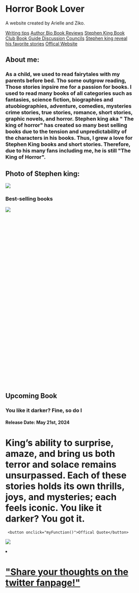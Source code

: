 <!DOCTYPE html>
<html lang="en">
<head>
<title>Horror Book Lover</title>
<meta charset="UTF-8">
<meta name="viewport" content="width=device-width, initial-scale=1">
<style>
* {
  box-sizing: border-box;
}

/* CSS for styling */
body {
  font-family: Times New Roman;
  margin: 0;
}

/* Header/logo Title */
.header {
  padding: 80px;
  text-align: center;
  background: white;
  color: black;
}

/* Increase the font size of the heading */
.header h1 {
  font-size: 40px;
}

/* Style the top navigation bar */
.navbar {
  overflow: hidden;
  background-color: #333;
}

/* Style the navigation bar links */
.navbar a {
  float: left;
  display: block;
  color: white;
  text-align: center;
  padding: 14px 20px;
  text-decoration: none;
}

/* Right-aligned link */
.navbar a.right {
  float: right;
}

/* Change color on hover */
.navbar a:hover {
  background-color: #ddd;
  color: black;
}

/* Column container */
.row {  
  display: -ms-flexbox; /* IE10 */
  display: flex;
  -ms-flex-wrap: wrap; /* IE10 */
  flex-wrap: wrap;
}

/* Create two unequal columns that sits next to each other */
/* Sidebar/left column */
.side {
  -ms-flex: 30%; /* IE10 */
  flex: 30%;
  background-color: #f1f1f1;
  padding: 20px;
}

/* Main column */
.main {   
  -ms-flex: 70%; /* IE10 */
  flex: 70%;
  background-color: white;
  padding: 20px;
}

/* Fake image, just for this example */
.fakeimg {
  background-color: #aaa;
  width: 100%;
  padding: 20px;
}

/* Footer */
.footer {
  padding: 20px;
  text-align: center;
  background: #ddd;
}

/* Responsive layout - when the screen is less than 700px wide, make the two columns stack on top of each other instead of next to each other */
@media screen and (max-width: 700px) {
  .row {   
    flex-direction: column;
  }
}

-/* Responsive layout - when the screen is less than 700px wide, make the navigation links stack on top of each other instead of next to each other */
@media screen and (max-width 700px) {
  .navbar a {
    float: none;
    width: 100%;
  }
}
</style>
</head>
<body>

<div>
<div class="header">
  <p><h1> Horror Book Lover</h1> 
  <p>A website created by Arielle and Ziko.</p>
  
  
 

<div>
<div class="navbar">
  <a href="https://getfreewrite.com/blogs/writing-success/writing-tips-from-famous-writers">Writing tips</a>
  <a href="https://www.biography.com/authors-writers/stephen-king">Author Bio </a>
  <a href="https://www.businessinsider.com/guides/learning/best-stephen-king-books#19-the-third-novel-in-a-thrilling-series-2">Book Reviews</a>
  <a href="https://www.goodreads.com/group/show/125975-stephen-king-book-club"> Stephen King Book Club </a>
  <a href="https://bookriot.com/the-ultimate-stephen-king-reading-guide-from-a-constant-reader/"> Book Guide </a>
  <a href="https://stephenking.com/xf/index.php"> Discussion Councils</a> 
  <a href="https://www.youtube.com/watch?v=MoejU-tf4xI&t=21s"> Stephen king reveal his favorite stories</a>
  <a href="https://stephenking.com/"> Offical Website</a>
  

 
</div>

<div class="row">
  <div class="side">
    <h2>About me:</h2>
    <h3> As a child, we used to read fairytales with my parents before bed. Tho some outgrow reading, Those stories inpsire me for a passion for books. I used to read many books of all categories such as fantasies, science fiction, biographies and atuobiographies, adventure, comedies, mysteries crime stories, true stories, romance, short stories, graphic novels, and horror. Stephen king aka " The king of horror" has created so many best selling books due to the tension and unpredictability of the characters in his books. Thus, I grew a love for Stephen King books and short stories. Therefore, due to his many fans including me, he is still "The King of Horror".
    <h2>Photo of Stephen king:</h2>
    <img src = "https://th.bing.com/th/id/OIP.t0a3kleAtTLSOHtNqpLimwHaGl?w=202&h=180&c=7&r=0&o=5&dpr=1.3&pid=1.7">
    <h3>Best-selling books </h3>
    <p></p>
   <div class="fakeimg"style="height:550px;"><img src ="https://th.bing.com/th/id/R.eb77f93f4aceac74eb912fba3d6805d0?rik=Sf8vWB3sncjEZQ&riu=http%3a%2f%2fstudyabroadaide.com%2fwp-content%2fuploads%2f2017%2f12%2fStephen-King-Best-Selling-Novels.jpg&ehk=8vd0qpdeTYN3dLdsn1%2b5PzSr%2f%2bfnAcRjMhyN95Xumn8%3d&risl=&pid=ImgRaw&r=0"><br>
  </div>
  
  <div class="main">
    <h2>Upcoming Book</h2>
    <h3>You like it darker? Fine, so do I</h3>
    <h4> Release Date: May 21st, 2024<h4>
     <h1>King’s ability to surprise, amaze, and bring us both terror and solace remains unsurpassed. Each of these stories holds its own thrills, joys, and mysteries; each feels iconic. You like it darker? You got it.</h1>
     
     <button onclick="myFunction()">Offical Quote</button>

<p id="demo"></p>

<script>
function myFunction() {
  document.getElementById("demo").innerHTML ="“Books are a uniquely portable magic.”";
}
</script>
     
   <p><img src = "https://target.scene7.com/is/image/Target/GUEST_df0abde8-10c4-45c6-8760-5f0ff8b1c7f4?wid=1200&hei=1200&qlt=80&fmt=webp"></p>
   
    
<div>
  
<div class="footer">
 <li><a href="https://twitter.com/stephenking"><h1>"Share your thoughts on the twitter fanpage!"</h1></a></li>
  </body>
  </html>

